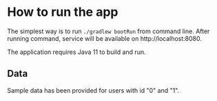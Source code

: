 # How to run the app

The simplest way is to run `./gradlew bootRun` from command line. 
After running command, service will be available on http://localhost:8080.

The application requires Java 11 to build and run.

## Data 
Sample data has been provided for users with id "0" and "1".